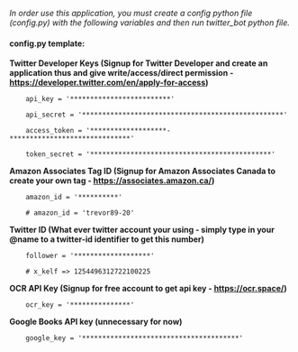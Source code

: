 _In order use this application, you must create a config python file (config.py) with the following variables and then run twitter_bot python file._
#### config.py template: ####

**Twitter Developer Keys (Signup for Twitter Developer and create an application thus and give write/access/direct permission - https://developer.twitter.com/en/apply-for-access)**
        
        api_key = '*************************'

        api_secret = '**************************************************'

        access_token = '*******************-******************************'

        token_secret = '*********************************************'

**Amazon Associates Tag ID (Signup for Amazon Associates Canada to create your own tag - https://associates.amazon.ca/)**

        amazon_id = '**********'

        # amazon_id = 'trevor89-20'

**Twitter ID (What ever twitter account your using - simply type in your @name to a twitter-id identifier to get this number)**

        follower = '*******************'

        # x_kelf => 1254496312722100225

**OCR API Key (Signup for free account to get api key - https://ocr.space/)**

        ocr_key = '***************'

**Google Books API key (unnecessary for now)**

        google_key = '***************************************'



